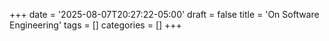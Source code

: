 +++
date = '2025-08-07T20:27:22-05:00'
draft = false
title = 'On Software Engineering'
tags = []
categories = []
+++
